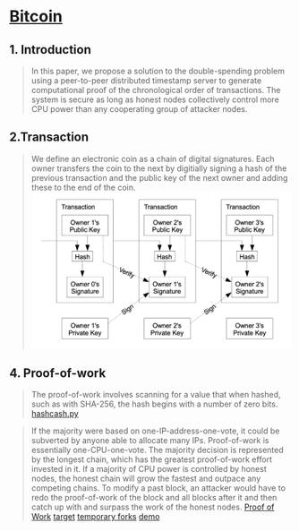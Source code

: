 # [Bitcoin](https://bitcoin.org/bitcoin.pdf)

## 1. Introduction
> In this paper, we propose a solution to the double-spending problem using a peer-to-peer distributed timestamp server to generate computational proof of the chronological order of transactions. The system is secure as long as honest nodes collectively control more CPU power than any cooperating group of attacker nodes.

## 2.Transaction
> We define an electronic coin as a chain of digital signatures. Each owner transfers the coin to the next by digitially signing a hash of the previous transaction and the public key of the next owner and adding these to the end of the coin.
> ![](img/t.png)

## 4. Proof-of-work
> The proof-of-work involves scanning for a value that when hashed, such as with SHA-256, the hash begins with a number of zero bits.
[hashcash.py](hashcash.py)

> If the majority were based on one-IP-address-one-vote, it could be subverted by anyone able to allocate many IPs. Proof-of-work is essentially one-CPU-one-vote. The majority decision is represented by the longest chain, which has the greatest proof-of-work effort invested in it. If a majority of CPU power is controlled by honest nodes, the honest chain will grow the fastest and outpace any competing chains. To modify a past block, an attacker would have to redo the proof-of-work of the block and all blocks after it and then catch up with and surpass the work of the honest nodes.
[Proof of Work](https://www.youtube.com/watch?v=yOQveeuaS8Y)
[target](https://learnmeabitcoin.com/technical/target)
[temporary forks](https://braiins.com/blog/bitcoin-chain-splits-explained-temporary-forks)
[demo](https://coindemo.io/)